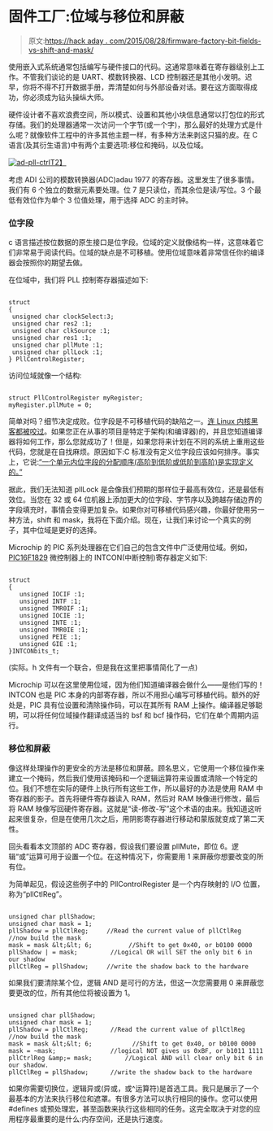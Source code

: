 # 固件工厂:位域与移位和屏蔽

> 原文:[https://hack aday . com/2015/08/28/firmware-factory-bit-fields-vs-shift-and-mask/](https://hackaday.com/2015/08/28/firmware-factory-bit-fields-vs-shift-and-mask/)

使用嵌入式系统通常包括编写与硬件接口的代码。这通常意味着在寄存器级别上工作。不管我们谈论的是 UART、模数转换器、LCD 控制器还是其他小发明。迟早，你将不得不打开数据手册，弄清楚如何与外部设备对话。要在这方面取得成功，你必须成为钻头操纵大师。

硬件设计者不喜欢浪费空间，所以模式、设置和其他小块信息通常以打包位的形式存储。我们的处理器通常一次访问一个字节(或一个字)，那么最好的处理方式是什么呢？就像软件工程中的许多其他主题一样，有多种方法来剥这只猫的皮。在 C 语言(及其衍生语言)中有两个主要选项:移位和掩码，以及位域。

[![ad-pll-ctrl](../Images/2183926271aa3ce3720da7e13e115dcc.png)T2】](https://hackaday.com/wp-content/uploads/2015/08/ad-pll-ctrl.png)

考虑 ADI 公司的模数转换器(ADC)adau 1977 的寄存器。这里发生了很多事情。我们有 6 个独立的数据元素要处理。位 7 是只读位，而其余位是读/写位。3 个最低有效位作为单个 3 位值处理，用于选择 ADC 的主时钟。

### 位字段

c 语言描述按位数据的原生接口是位字段。位域的定义就像结构一样，这意味着它们非常易于阅读代码。位域的缺点是不可移植。使用位域意味着非常信任你的编译器会按照你的期望去做。

在位域中，我们将 PLL 控制寄存器描述如下:

```

struct 
{
 unsigned char clockSelect:3;
 unsigned char res2 :1;
 unsigned char clkSource :1;
 unsigned char res1 :1;
 unsigned char pllMute :1;
 unsigned char pllLock :1;
} PllControlRegister;

```

访问位域就像一个结构:

```

struct PllControlRegister myRegister;
myRegister.pllMute = 0;

```

简单对吗？细节决定成败。位字段是不可移植代码的缺陷之一。[连 Linux 内核黑客都被咬过](https://lwn.net/Articles/478657/)。如果您正在从事的项目是特定于架构(和编译器)的，并且您知道编译器将如何工作，那么您就成功了！但是，如果您将来计划在不同的系统上重用这些代码，您就是在自找麻烦。原因如下:C 标准没有定义位字段应该如何排序。事实上，它说:[“一个单元内位字段的分配顺序(高阶到低阶或低阶到高阶)是实现定义的。”](http://c0x.coding-guidelines.com/6.7.2.1.html)

据此，我们无法知道 pllLock 是会像我们预期的那样位于最高有效位，还是最低有效位。当您在 32 或 64 位机器上添加更大的位字段、字节序以及跨越存储边界的字段填充时，事情会变得更加复杂。如果你对可移植代码感兴趣，你最好使用另一种方法，shift 和 mask，我将在下面介绍。现在，让我们来讨论一个真实的例子，其中位域是更好的选择。

Microchip 的 PIC 系列处理器在它们自己的包含文件中广泛使用位域。例如， [PIC16F1829](http://www.microchip.com/wwwproducts/Devices.aspx?product=PIC16F1829) 微控制器上的 INTCON(中断控制)寄存器定义如下:

```

struct 
{
   unsigned IOCIF :1;
   unsigned INTF :1;
   unsigned TMR0IF :1;
   unsigned IOCIE :1;
   unsigned INTE :1;
   unsigned TMR0IE :1;
   unsigned PEIE :1;
   unsigned GIE :1;
}INTCONbits_t;

```

(实际。h 文件有一个联合，但是我在这里把事情简化了一点)

Microchip 可以在这里使用位域，因为他们知道编译器会做什么——是他们写的！INTCON 也是 PIC 本身的内部寄存器，所以不用担心编写可移植代码。额外的好处是，PIC 具有位设置和清除操作码，可以在其所有 RAM 上操作。编译器足够聪明，可以将任何位域操作翻译成适当的 bsf 和 bcf 操作码，它们在单个周期内运行。

### 移位和屏蔽

像这样处理操作的更安全的方法是移位和屏蔽。顾名思义，它使用一个移位操作来建立一个掩码，然后我们使用该掩码和一个逻辑运算符来设置或清除一个特定的位。我们不想在实际的硬件上执行所有这些工作，所以最好的办法是使用 RAM 中寄存器的影子。首先将硬件寄存器读入 RAM，然后对 RAM 映像进行修改，最后将 RAM 映像写回硬件寄存器。这就是“读-修改-写”这个术语的由来。我知道这听起来很复杂，但是在使用几次之后，用阴影寄存器进行移动和蒙版就变成了第二天性。

回头看看本文顶部的 ADC 寄存器，假设我们要设置 pllMute，即位 6。逻辑“或”运算可用于设置一个位。在这种情况下，你需要用 1 来屏蔽你想要改变的所有位。

为简单起见，假设这些例子中的 PllControlRegister 是一个内存映射的 I/O 位置，称为“pllCtlReg”。

```

unsigned char pllShadow;
unsigned char mask = 1;
pllShadow = pllCtlReg;     //Read the current value of pllCtlReg
//now build the mask
mask = mask &lt;&lt; 6;          //Shift to get 0x40, or b0100 0000
pllShadow | = mask;         //Logical OR will SET the only bit 6 in our shadow
pllCtlReg = pllShadow;     //write the shadow back to the hardware

```

如果我们要清除某个位，逻辑 AND 是可行的方法，但这一次您需要用 0 来屏蔽您要更改的位，所有其他位将被设置为 1。

```

unsigned char pllShadow;
unsigned char mask = 1;
pllShadow = pllCtlReg;      //Read the current value of pllCtlReg
//now build the mask
mask = mask &lt;&lt; 6;           //Shift to get 0x40, or b0100 0000 
mask = ~mask;               //logical NOT gives us 0xBF, or b1011 1111 
pllCtrlReg &amp;= mask;         //Logical AND will clear only bit 6 in our shadow.
pllCtlReg = pllShadow;      //write the shadow back to the hardware

```

如果你需要切换位，逻辑异或(异或，或^运算符)是首选工具。我只是展示了一个最基本的方法来执行移位和遮罩。有很多方法可以执行相同的操作。您可以使用#defines 或预处理宏，甚至函数来执行这些相同的任务。这完全取决于对您的应用程序最重要的是什么:内存空间，还是执行速度。
